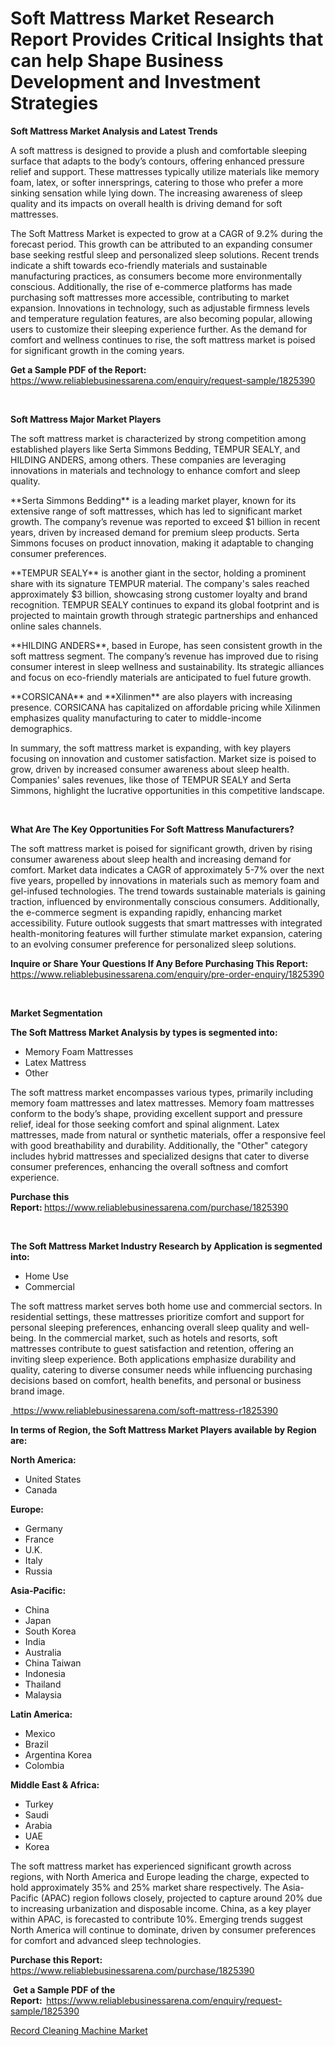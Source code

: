 <p><h1>Soft Mattress Market Research Report Provides Critical Insights that can help Shape Business Development and Investment Strategies</h1></p><p><strong>Soft Mattress Market Analysis and Latest Trends</strong></p>
<p><p>A soft mattress is designed to provide a plush and comfortable sleeping surface that adapts to the body’s contours, offering enhanced pressure relief and support. These mattresses typically utilize materials like memory foam, latex, or softer innersprings, catering to those who prefer a more sinking sensation while lying down. The increasing awareness of sleep quality and its impacts on overall health is driving demand for soft mattresses.</p><p>The Soft Mattress Market is expected to grow at a CAGR of 9.2% during the forecast period. This growth can be attributed to an expanding consumer base seeking restful sleep and personalized sleep solutions. Recent trends indicate a shift towards eco-friendly materials and sustainable manufacturing practices, as consumers become more environmentally conscious. Additionally, the rise of e-commerce platforms has made purchasing soft mattresses more accessible, contributing to market expansion. Innovations in technology, such as adjustable firmness levels and temperature regulation features, are also becoming popular, allowing users to customize their sleeping experience further. As the demand for comfort and wellness continues to rise, the soft mattress market is poised for significant growth in the coming years.</p></p>
<p><strong>Get a Sample PDF of the Report:&nbsp;</strong> <a href="https://www.reliablebusinessarena.com/enquiry/request-sample/1825390?utm_campaign=1948&utm_medium=2&utm_source=Github&utm_content=ia&utm_term=04042025&utm_id=soft-mattress">https://www.reliablebusinessarena.com/enquiry/request-sample/1825390</a></p>
<p>&nbsp;</p>
<p><strong>Soft Mattress Major Market Players</strong></p>
<p><p>The soft mattress market is characterized by strong competition among established players like Serta Simmons Bedding, TEMPUR SEALY, and HILDING ANDERS, among others. These companies are leveraging innovations in materials and technology to enhance comfort and sleep quality.</p><p>**Serta Simmons Bedding** is a leading market player, known for its extensive range of soft mattresses, which has led to significant market growth. The company’s revenue was reported to exceed $1 billion in recent years, driven by increased demand for premium sleep products. Serta Simmons focuses on product innovation, making it adaptable to changing consumer preferences.</p><p>**TEMPUR SEALY** is another giant in the sector, holding a prominent share with its signature TEMPUR material. The company's sales reached approximately $3 billion, showcasing strong customer loyalty and brand recognition. TEMPUR SEALY continues to expand its global footprint and is projected to maintain growth through strategic partnerships and enhanced online sales channels.</p><p>**HILDING ANDERS**, based in Europe, has seen consistent growth in the soft mattress segment. The company’s revenue has improved due to rising consumer interest in sleep wellness and sustainability. Its strategic alliances and focus on eco-friendly materials are anticipated to fuel future growth.</p><p>**CORSICANA** and **Xilinmen** are also players with increasing presence. CORSICANA has capitalized on affordable pricing while Xilinmen emphasizes quality manufacturing to cater to middle-income demographics. </p><p>In summary, the soft mattress market is expanding, with key players focusing on innovation and customer satisfaction. Market size is poised to grow, driven by increased consumer awareness about sleep health. Companies' sales revenues, like those of TEMPUR SEALY and Serta Simmons, highlight the lucrative opportunities in this competitive landscape.</p></p>
<p>&nbsp;</p>
<p><strong>What Are The Key Opportunities For Soft Mattress Manufacturers?</strong></p>
<p><p>The soft mattress market is poised for significant growth, driven by rising consumer awareness about sleep health and increasing demand for comfort. Market data indicates a CAGR of approximately 5-7% over the next five years, propelled by innovations in materials such as memory foam and gel-infused technologies. The trend towards sustainable materials is gaining traction, influenced by environmentally conscious consumers. Additionally, the e-commerce segment is expanding rapidly, enhancing market accessibility. Future outlook suggests that smart mattresses with integrated health-monitoring features will further stimulate market expansion, catering to an evolving consumer preference for personalized sleep solutions.</p></p>
<p><strong>Inquire or Share Your Questions If Any Before Purchasing This Report:</strong> <a href="https://www.reliablebusinessarena.com/enquiry/pre-order-enquiry/1825390?utm_campaign=1948&utm_medium=2&utm_source=Github&utm_content=ia&utm_term=04042025&utm_id=soft-mattress">https://www.reliablebusinessarena.com/enquiry/pre-order-enquiry/1825390</a></p>
<p>&nbsp;</p>
<p><strong>Market Segmentation</strong></p>
<p><strong>The Soft Mattress Market Analysis by types is segmented into:</strong></p>
<p><ul><li>Memory Foam Mattresses</li><li>Latex Mattress</li><li>Other</li></ul></p>
<p><p>The soft mattress market encompasses various types, primarily including memory foam mattresses and latex mattresses. Memory foam mattresses conform to the body’s shape, providing excellent support and pressure relief, ideal for those seeking comfort and spinal alignment. Latex mattresses, made from natural or synthetic materials, offer a responsive feel with good breathability and durability. Additionally, the "Other" category includes hybrid mattresses and specialized designs that cater to diverse consumer preferences, enhancing the overall softness and comfort experience.</p></p>
<p><strong>Purchase this Report:&nbsp;</strong><a href="https://www.reliablebusinessarena.com/purchase/1825390?utm_campaign=1948&utm_medium=2&utm_source=Github&utm_content=ia&utm_term=04042025&utm_id=soft-mattress">https://www.reliablebusinessarena.com/purchase/1825390</a></p>
<p>&nbsp;</p>
<p><strong>The Soft Mattress Market Industry Research by Application is segmented into:</strong></p>
<p><ul><li>Home Use</li><li>Commercial</li></ul></p>
<p><p>The soft mattress market serves both home use and commercial sectors. In residential settings, these mattresses prioritize comfort and support for personal sleeping preferences, enhancing overall sleep quality and well-being. In the commercial market, such as hotels and resorts, soft mattresses contribute to guest satisfaction and retention, offering an inviting sleep experience. Both applications emphasize durability and quality, catering to diverse consumer needs while influencing purchasing decisions based on comfort, health benefits, and personal or business brand image.</p></p>
<p><a href="https://www.reliablebusinessarena.com/soft-mattress-r1825390?utm_campaign=1948&utm_medium=2&utm_source=Github&utm_content=ia&utm_term=04042025&utm_id=soft-mattress">&nbsp;https://www.reliablebusinessarena.com/soft-mattress-r1825390</a></p>
<p><strong>In terms of Region, the Soft Mattress Market Players available by Region are:</strong></p>
<p>
    <p> <strong> North America: </strong>
        <ul>
            <li>United States</li>
            <li>Canada</li>
        </ul>
        </p> 
    <p> <strong> Europe: </strong>
        <ul>
            <li>Germany</li>
            <li>France</li>
            <li>U.K.</li>
            <li>Italy</li>
            <li>Russia</li>
        </ul>
        </p> 
    <p> <strong> Asia-Pacific: </strong>
        <ul>
            <li>China</li>
            <li>Japan</li>
            <li>South Korea</li>
            <li>India</li>
            <li>Australia</li>
            <li>China Taiwan</li>
            <li>Indonesia</li>
            <li>Thailand</li>
            <li>Malaysia</li>
        </ul>
        </p> 
    <p> <strong> Latin America: </strong>
        <ul>
            <li>Mexico</li>
            <li>Brazil</li>
            <li>Argentina Korea</li>
            <li>Colombia</li>
        </ul>
        </p> 
    <p> <strong> Middle East & Africa: </strong>
        <ul>
            <li>Turkey</li>
            <li>Saudi</li>
            <li>Arabia</li>
            <li>UAE</li>
            <li>Korea</li>
        </ul>
    </p>
    </p>
<p><p>The soft mattress market has experienced significant growth across regions, with North America and Europe leading the charge, expected to hold approximately 35% and 25% market share respectively. The Asia-Pacific (APAC) region follows closely, projected to capture around 20% due to increasing urbanization and disposable income. China, as a key player within APAC, is forecasted to contribute 10%. Emerging trends suggest North America will continue to dominate, driven by consumer preferences for comfort and advanced sleep technologies.</p></p>
<p><strong>Purchase this Report: </strong><a href="https://www.reliablebusinessarena.com/purchase/1825390?utm_campaign=1948&utm_medium=2&utm_source=Github&utm_content=ia&utm_term=04042025&utm_id=soft-mattress">https://www.reliablebusinessarena.com/purchase/1825390</a></p>
<p>&nbsp;<strong>Get a Sample PDF of the Report:&nbsp;&nbsp;</strong><a href="https://www.reliablebusinessarena.com/enquiry/request-sample/1825390?utm_campaign=1948&utm_medium=2&utm_source=Github&utm_content=ia&utm_term=04042025&utm_id=soft-mattress">https://www.reliablebusinessarena.com/enquiry/request-sample/1825390</a></p>
<p><strong></strong></p>
<p><p><a href="https://github.com/rahu1506/Market-Research-Report-List-7/blob/main/record-cleaning-machine-market.md?utm_campaign=1948&utm_medium=2&utm_source=Github&utm_content=ia&utm_term=04042025&utm_id=soft-mattress">Record Cleaning Machine Market</a></p></p>